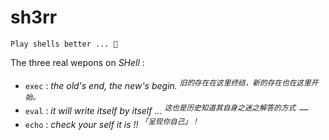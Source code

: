# sh3rr

~~~ factor
Play shells better ... 🤤
~~~

The three real wepons on *SHell* : 

- `exec` : *the old's end, the new's begin.* <sup><kbd><var>旧的存在在这里终结，新的存在也在这里开始。</var></kbd></sup>
- `eval` : *it will write itself by itself ...* <sup><kbd><var>这也是历史知道其自身之迷之解答的方式 ……</var></kbd></sup>
- `echo` : *check your self it is !!* <sup><kbd><var>「呈现你自己」！</var></kbd></sup>
